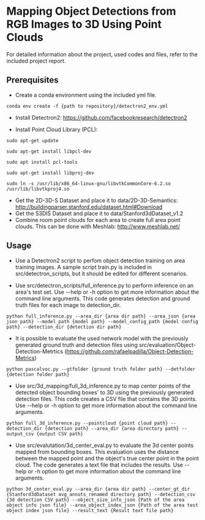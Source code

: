 # Mapping Object Detections from RGB Images to 3D Using Point Clouds

For detailed information about the project, used codes and files, refer to the included project report.

## Prerequisites

* Create a conda environment using the included yml file.
```
conda env create -f {path to repository}/detectron2_env.yml
```

* Install Detectron2: https://github.com/facebookresearch/detectron2

* Install Point Cloud Library (PCL):
```
sudo apt-get update 
```
```
sudo apt-get install libpcl-dev
```
```
sudo apt install pcl-tools
```
```
sudo apt-get install libproj-dev
```
```
sudo ln -s /usr/lib/x86_64-linux-gnu/libvtkCommonCore-6.2.so /usr/lib/libvtkproj4.so
```
* Get the 2D-3D-S Dataset and place it to data/2D-3D-Semantics: http://buildingparser.stanford.edu/dataset.html#Download
* Get the S3DIS Dataset and place it to data/Stanford3dDataset_v1.2
* Combine room point clouds for each area to create full area point clouds. This can be done with Meshlab: http://www.meshlab.net/

## Usage

* Use a Detectron2 script to perfom object detection training on area training images. A sample script train.py is included in src/detectron_scripts, but it should be edited for different scenarios.

* Use src/detectron_scripts/full_inference.py to perform inference on an area's test set. Use --help or -h option to get more information about the command line arguments. This code generates detection and ground truth files for each image to detection_dir.
```
python full_inference.py --area_dir {area dir path} --area_json {area json path} --model_path {model path} --model_config_path {model config path} --detection_dir {detection dir path}
```

* It is possible to evaluate the used network model with the previously generated ground truth and detection files using src/evaluation/Object-Detection-Metrtics (https://github.com/rafaelpadilla/Object-Detection-Metrics)
```
python pascalvoc.py --gtfolder {ground truth folder path} --detfolder {detection folder path}
```
* Use src/3d_mapping/full_3d_inference.py to map center points of the detected object bounding boxes' to 3D using the previously generated detection files. This code creates a CSV file that contains the 3D points. Use --help or -h option to get more information about the command line arguments.
```
python full_3d_inference.py --pointcloud {point cloud path} --detection_dir {detection path} --area_dir {area directory path} --output_csv {output CSV path}
```
* Use src/evalutation/3d_center_eval.py to evaluate the 3d center points mapped from bounding boxes. This evaluation uses the distance between the mapped point and the object's true center point in the point cloud. The code generates a text file that includes the results. Use --help or -h option to get more information about the command line arguments. 
```
python 3d_center_eval.py --area_dir {area dir path} --center_gt_dir {Stanford3dDataset avg_annots_renamed directory path} --detection_csv {3d detection CSV path} --object_size_info_json {Path of the area object info json file} --area_object_index_json {Path of the area test object index json file} --result_text {Result text file path}
```
